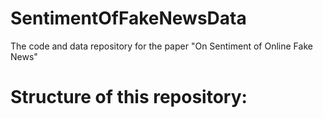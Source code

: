 # SentimentOfFakeNewsData

The code and data repository for the paper "On Sentiment of Online Fake News"

# Structure of this repository:
